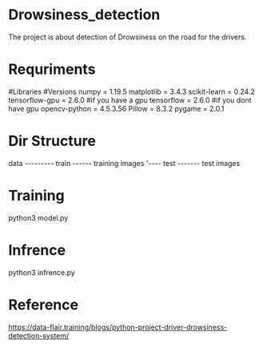 # Drowsiness_detection


The project is about detection of Drowsiness on the road for the drivers.



# Requriments
#Libraries              #Versions
numpy           =        1.19.5
matplotlib      =        3.4.3
scikit-learn    =        0.24.2
tensorflow-gpu  =        2.6.0    #if  you have a gpu
tensorflow      =        2.6.0    #if you dont have gpu
opencv-python   =        4.5.3.56
Pillow          =        8.3.2
pygame          =        2.0.1

# Dir Structure

data --------- train ------ training images
         '---- test ------- test images

# Training 

python3 model.py

# Infrence

python3 infrence.py


# Reference

https://data-flair.training/blogs/python-project-driver-drowsiness-detection-system/


